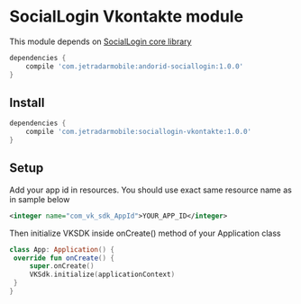 # SocialLogin Vkontakte module

This module depends on [SocialLogin core library][sociallogin-core]

```Groovy
dependencies {
    compile 'com.jetradarmobile:andorid-sociallogin:1.0.0'
}
```

## Install

```Groovy
dependencies {
    compile 'com.jetradarmobile:sociallogin-vkontakte:1.0.0'
}
```

## Setup

Add your app id in resources. You should use exact same resource name as in sample below

```xml
<integer name="com_vk_sdk_AppId">YOUR_APP_ID</integer>
```

Then initialize VKSDK inside onCreate() method of your Application class

```Kotlin
class App: Application() {
 override fun onCreate() {
     super.onCreate()
     VKSdk.initialize(applicationContext)
 }
}
```

[sociallogin-core]: https://github.com/KosyanMedia/android-sociallogin